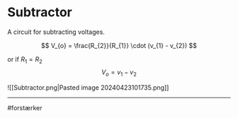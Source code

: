 # Subtractor
A circuit for subtracting voltages.

$$
V_{o} = \frac{R_{2}}{R_{1}} \cdot (v_{1} - v_{2})
$$

or if $R_{1} = R_{2}$
$$
V_{o} = v_{1} - v_{2}
$$

![[Subtractor.png|Pasted image 20240423101735.png]]




---
#forstærker